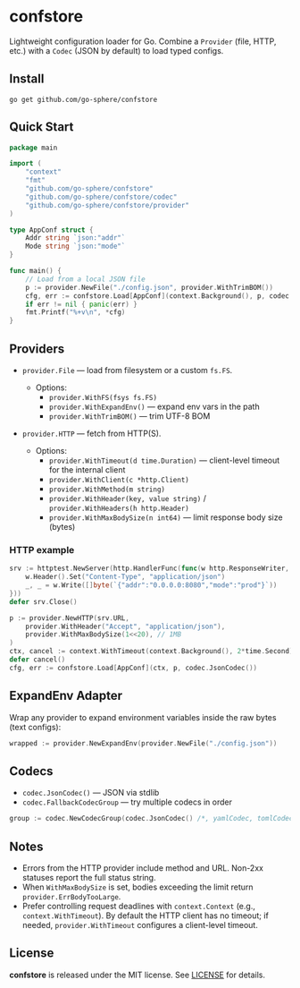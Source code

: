 # confstore

Lightweight configuration loader for Go. Combine a `Provider` (file, HTTP, etc.) with a `Codec` (JSON by default) to load typed configs.

## Install

```
go get github.com/go-sphere/confstore
```

## Quick Start

```go
package main

import (
    "context"
    "fmt"
    "github.com/go-sphere/confstore"
    "github.com/go-sphere/confstore/codec"
    "github.com/go-sphere/confstore/provider"
)

type AppConf struct {
    Addr string `json:"addr"`
    Mode string `json:"mode"`
}

func main() {
    // Load from a local JSON file
    p := provider.NewFile("./config.json", provider.WithTrimBOM())
    cfg, err := confstore.Load[AppConf](context.Background(), p, codec.JsonCodec())
    if err != nil { panic(err) }
    fmt.Printf("%+v\n", *cfg)
}
```

## Providers

- `provider.File` — load from filesystem or a custom `fs.FS`.
  - Options:
    - `provider.WithFS(fsys fs.FS)`
    - `provider.WithExpandEnv()` — expand env vars in the path
    - `provider.WithTrimBOM()` — trim UTF-8 BOM

- `provider.HTTP` — fetch from HTTP(S).
  - Options:
    - `provider.WithTimeout(d time.Duration)` — client-level timeout for the internal client
    - `provider.WithClient(c *http.Client)`
    - `provider.WithMethod(m string)`
    - `provider.WithHeader(key, value string)` / `provider.WithHeaders(h http.Header)`
    - `provider.WithMaxBodySize(n int64)` — limit response body size (bytes)

### HTTP example

```go
srv := httptest.NewServer(http.HandlerFunc(func(w http.ResponseWriter, r *http.Request) {
    w.Header().Set("Content-Type", "application/json")
    _, _ = w.Write([]byte(`{"addr":"0.0.0.0:8080","mode":"prod"}`))
}))
defer srv.Close()

p := provider.NewHTTP(srv.URL,
    provider.WithHeader("Accept", "application/json"),
    provider.WithMaxBodySize(1<<20), // 1MB
)
ctx, cancel := context.WithTimeout(context.Background(), 2*time.Second)
defer cancel()
cfg, err := confstore.Load[AppConf](ctx, p, codec.JsonCodec())
```

## ExpandEnv Adapter

Wrap any provider to expand environment variables inside the raw bytes (text configs):

```go
wrapped := provider.NewExpandEnv(provider.NewFile("./config.json"))
```

## Codecs

- `codec.JsonCodec()` — JSON via stdlib
- `codec.FallbackCodecGroup` — try multiple codecs in order

```go
group := codec.NewCodecGroup(codec.JsonCodec() /*, yamlCodec, tomlCodec, ...*/)
```

## Notes

- Errors from the HTTP provider include method and URL. Non-2xx statuses report the full status string.
- When `WithMaxBodySize` is set, bodies exceeding the limit return `provider.ErrBodyTooLarge`.
- Prefer controlling request deadlines with `context.Context` (e.g., `context.WithTimeout`). By default the HTTP client has no timeout; if needed, `provider.WithTimeout` configures a client-level timeout.

## License

**confstore** is released under the MIT license. See [LICENSE](LICENSE) for details.
